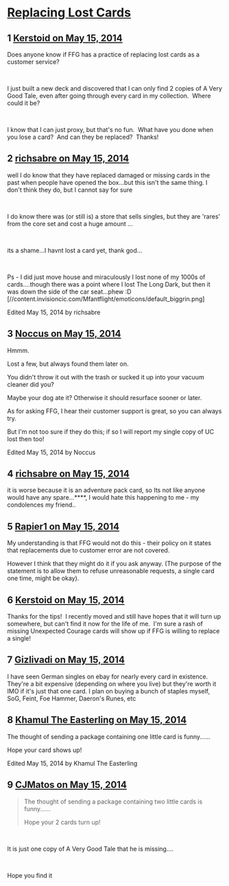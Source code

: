 # [Replacing Lost Cards](https://community.fantasyflightgames.com/topic/106326-replacing-lost-cards/)

## 1 [Kerstoid on May 15, 2014](https://community.fantasyflightgames.com/topic/106326-replacing-lost-cards/?do=findComment&comment=1085656)

Does anyone know if FFG has a practice of replacing lost cards as a customer service?

 

I just built a new deck and discovered that I can only find 2 copies of A Very Good Tale, even after going through every card in my collection.  Where could it be?

 

I know that I can just proxy, but that's no fun.  What have you done when you lose a card?  And can they be replaced?  Thanks!

## 2 [richsabre on May 15, 2014](https://community.fantasyflightgames.com/topic/106326-replacing-lost-cards/?do=findComment&comment=1085661)

well I do know that they have replaced damaged or missing cards in the past when people have opened the box...but this isn't the same thing. I don't think they do, but I cannot say for sure

 

I do know there was (or still is) a store that sells singles, but they are 'rares' from the core set and cost a huge amount ...

 

its a shame...I havnt lost a card yet, thank god...

 

Ps - I did just move house and miraculously I lost none of my 1000s of cards....though there was a point where I lost The Long Dark, but then it was down the side of the car seat...phew :D [//content.invisioncic.com/Mfantflight/emoticons/default_biggrin.png]

Edited May 15, 2014 by richsabre

## 3 [Noccus on May 15, 2014](https://community.fantasyflightgames.com/topic/106326-replacing-lost-cards/?do=findComment&comment=1085665)

Hmmm.

Lost a few, but always found them later on.

You didn't throw it out with the trash or sucked it up into your vacuum cleaner did you?

Maybe your dog ate it? Otherwise it should resurface sooner or later.

As for asking FFG, I hear their customer support is great, so you can always try.

But I'm not too sure if they do this; if so I will report my single copy of UC lost then too!

Edited May 15, 2014 by Noccus

## 4 [richsabre on May 15, 2014](https://community.fantasyflightgames.com/topic/106326-replacing-lost-cards/?do=findComment&comment=1085668)

it is worse because it is an adventure pack card, so Its not like anyone would have any spare...****, I would hate this happening to me - my condolences my friend..

## 5 [Rapier1 on May 15, 2014](https://community.fantasyflightgames.com/topic/106326-replacing-lost-cards/?do=findComment&comment=1085690)

My understanding is that FFG would not do this - their policy on it states that replacements due to customer error are not covered.

However I think that they might do it if you ask anyway. (The purpose of the statement is to allow them to refuse unreasonable requests, a single card one time, might be okay).

## 6 [Kerstoid on May 15, 2014](https://community.fantasyflightgames.com/topic/106326-replacing-lost-cards/?do=findComment&comment=1085807)

Thanks for the tips!  I recently moved and still have hopes that it will turn up somewhere, but can't find it now for the life of me.  I'm sure a rash of missing Unexpected Courage cards will show up if FFG is willing to replace a single!

## 7 [Gizlivadi on May 15, 2014](https://community.fantasyflightgames.com/topic/106326-replacing-lost-cards/?do=findComment&comment=1085865)

I have seen German singles on ebay for nearly every card in existence. They're a bit expensive (depending on where you live) but they're worth it IMO if it's just that one card. I plan on buying a bunch of staples myself, SoG, Feint, Foe Hammer, Daeron's Runes, etc

## 8 [Khamul The Easterling on May 15, 2014](https://community.fantasyflightgames.com/topic/106326-replacing-lost-cards/?do=findComment&comment=1086290)

The thought of sending a package containing one little card is funny......

Hope your card shows up!

Edited May 15, 2014 by Khamul The Easterling

## 9 [CJMatos on May 15, 2014](https://community.fantasyflightgames.com/topic/106326-replacing-lost-cards/?do=findComment&comment=1086308)

> The thought of sending a package containing two little cards is funny......
> 
> Hope your 2 cards turn up!

 

It is just one copy of A Very Good Tale that he is missing....

 

Hope you find it

